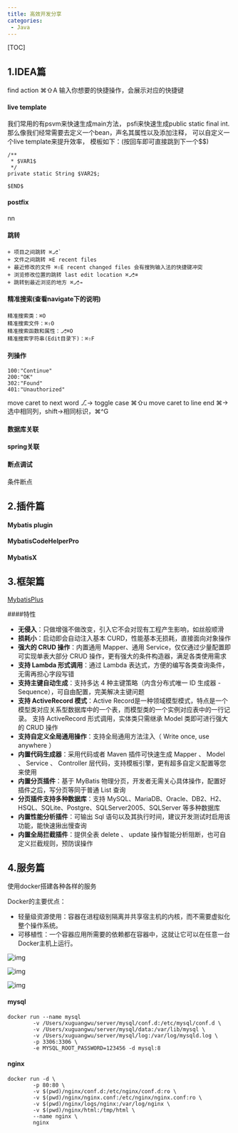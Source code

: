 ```yaml
---
title: 高效开发分享
categories:
 - Java
---
```


[TOC]

## 1.IDEA篇

find action
⌘⇧A 输入你想要的快捷操作，会展示对应的快捷键

#### live template

我们常用的有psvm来快速生成main方法，
psfi来快速生成public static final int.
那么像我们经常需要去定义一个bean，声名其属性以及添加注释，
可以自定义一个live template来提升效率，
模板如下：(按回车即可直接跳到下一个$$)

```
/**
 * $VAR1$
 */
private static String $VAR2$;

$END$
```


#### postfix
nn

#### 跳转
    + 项目之间跳转 ⌘⎇`
    + 文件之间跳转 ⌘E recent files
    + 最近修改的文件 ⌘⇧E recent changed files 会有搜狗输入法的快捷键冲突
    + 浏览修改位置的跳转 last edit location ⌘⎇⌫
    + 跳转到最近浏览的地方 ⌘⎇→

#### 精准搜索(查看navigate下的说明)
    精准搜索类：⌘O
    精准搜索文件：⌘⇧O
    精准搜索函数和属性：⎇⌘O
    精准搜索字符串(Edit目录下)：⌘⇧F

#### 列操作
````
100:"Continue"
200:"OK"
302:"Found"
401:"Unauthorized"
````

move caret to next word ⎇→
toggle case ⌘⇧u 
move caret to line end ⌘→
选中相同列，shift→相同标识，⌘^G


#### 数据库关联

#### spring关联

#### 断点调试
条件断点

## 2.插件篇

#### Mybatis plugin

#### MybatisCodeHelperPro

#### MybatisX

## 3.框架篇

[MybatisPlus](https://mp.baomidou.com/guide/)

####特性

- **无侵入**：只做增强不做改变，引入它不会对现有工程产生影响，如丝般顺滑
- **损耗小**：启动即会自动注入基本 CURD，性能基本无损耗，直接面向对象操作
- **强大的 CRUD 操作**：内置通用 Mapper、通用 Service，仅仅通过少量配置即可实现单表大部分 CRUD 操作，更有强大的条件构造器，满足各类使用需求
- **支持 Lambda 形式调用**：通过 Lambda 表达式，方便的编写各类查询条件，无需再担心字段写错
- **支持主键自动生成**：支持多达 4 种主键策略（内含分布式唯一 ID 生成器 - Sequence），可自由配置，完美解决主键问题
- **支持 ActiveRecord 模式**：Active Record是一种领域模型模式，特点是一个模型类对应关系型数据库中的一个表，而模型类的一个实例对应表中的一行记录。
支持 ActiveRecord 形式调用，实体类只需继承 Model 类即可进行强大的 CRUD 操作
- **支持自定义全局通用操作**：支持全局通用方法注入（ Write once, use anywhere ）
- **内置代码生成器**：采用代码或者 Maven 插件可快速生成 Mapper 、 Model 、 Service 、 Controller 层代码，支持模板引擎，更有超多自定义配置等您来使用
- **内置分页插件**：基于 MyBatis 物理分页，开发者无需关心具体操作，配置好插件之后，写分页等同于普通 List 查询
- **分页插件支持多种数据库**：支持 MySQL、MariaDB、Oracle、DB2、H2、HSQL、SQLite、Postgre、SQLServer2005、SQLServer 等多种数据库
- **内置性能分析插件**：可输出 Sql 语句以及其执行时间，建议开发测试时启用该功能，能快速揪出慢查询
- **内置全局拦截插件**：提供全表 delete 、 update 操作智能分析阻断，也可自定义拦截规则，预防误操作


## 4.服务篇

使用docker搭建各种各样的服务

Docker的主要优点：
+ 轻量级资源使用：容器在进程级别隔离并共享宿主机的内核，而不需要虚拟化整个操作系统。
+ 可移植性：一个容器应用所需要的依赖都在容器中，这就让它可以在任意一台Docker主机上运行。

![img](../Pictures/markdown/v2-2a05f6b780ea9692a459477bbda7b066_hd.jpg)

![img](../Pictures/markdown/v2-a4bd3589de0a0536d73fd53f3403adff_hd.jpg)

![img](../Pictures/markdown/v2-b9430887dc90820af97bb2d35854e34d_hd.jpg)

#### mysql
    docker run --name mysql 
            -v /Users/xuguangwu/server/mysql/conf.d:/etc/mysql/conf.d \
            -v /Users/xuguangwu/server/mysql/data:/var/lib/mysql \
            -v /Users/xuguangwu/server/mysql/log:/var/log/mysqld.log \
            -p 3306:3306 \
            -e MYSQL_ROOT_PASSWORD=123456 -d mysql:8

#### nginx
    docker run -d \
            -p 80:80 \
            -v $(pwd)/nginx/conf.d:/etc/nginx/conf.d:ro \
            -v $(pwd)/nginx/nginx.conf:/etc/nginx/nginx.conf:ro \
            -v $(pwd)/nginx/logs/nginx:/var/log/nginx \
            -v $(pwd)/nginx/html:/tmp/html \
            --name nginx \
            nginx



